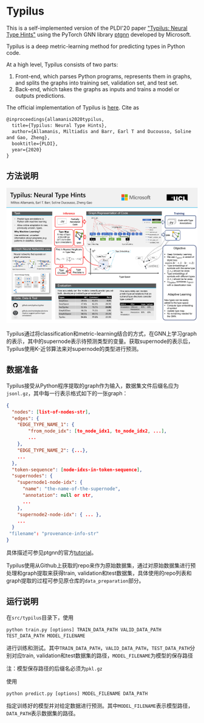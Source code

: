 # Typilus
This is a self-implemented version of the PLDI'20 paper ["Typilus: Neural Type Hints"](https://arxiv.org/abs/2004.10657)
using the PyTorch GNN library [ptgnn](https://github.com/microsoft/ptgnn) developed by Microsoft.

Typilus is a deep metric-learning method for predicting types in Python code.

At a high level, Typilus consists of two parts:

1. Front-end, which parses Python programs, represents them in graphs, and
   splits the graphs into training set, validation set, and test set.
2. Back-end, which takes the graphs as inputs and trains a model or outputs
   predictions.

The official implementation of Typilus is [here](https://github.com/typilus/typilus). Cite as 
```
@inproceedings{allamanis2020typilus,
  title={Typilus: Neural Type Hints},
  author={Allamanis, Miltiadis and Barr, Earl T and Ducousso, Soline and Gao, Zheng},
  booktitle={PLDI},
  year={2020}
}
```

## 方法说明

<img src="data/typilusPoster.jpg"  alt="Typilus">

Typilus通过将classification和metric-learning结合的方式，在GNN上学习graph的表示，其中的supernode表示待预测类型的变量。获取supernode的表示后，Typilus使用K-近邻算法来对supernode的类型进行预测。

## 数据准备

Typilus接受从Python程序提取的graph作为输入，数据集文件后缀名应为`jsonl.gz`，其中每一行表示格式如下的一张graph：
```json
{
  "nodes": [list-of-nodes-str],
  "edges": {
    "EDGE_TYPE_NAME_1": {
        "from_node_idx": [to_node_idx1, to_node_idx2, ...],
        ...
    },
    "EDGE_TYPE_NAME_2": {...},
    ...
  },
  "token-sequence": [node-idxs-in-token-sequence],
  "supernodes": {
    "supernode1-node-idx": {
      "name": "the-name-of-the-supernode",
      "annotation": null or str,
      ...
    },
    "supernode2-node-idx": { ... },
    ...
  }
 "filename": "provenance-info-str"
}
```
具体描述可参见ptgnn的官方[tutorial](https://github.com/microsoft/ptgnn/blob/master/docs/tutorial.md)。

Typilus使用从Github上获取的repo来作为原始数据集，通过对原始数据集进行预处理和graph提取来获得train, validation和test数据集，具体使用的repo列表和graph提取的过程可参见原仓库的`data_preparation`部分。

## 运行说明
在`src/typilus`目录下，使用
```commandline
python train.py [options] TRAIN_DATA_PATH VALID_DATA_PATH TEST_DATA_PATH MODEL_FILENAME
```
进行训练和测试。其中`TRAIN_DATA_PATH`，`VALID_DATA_PATH`，`TEST_DATA_PATH`分别对应train, validation和test数据集的路径，`MODEL_FILENAME`为模型的保存路径

注：模型保存路径的后缀名必须为`pkl.gz`

使用
```commandline
python predict.py [options] MODEL_FILENAME DATA_PATH
```
指定训练好的模型并对给定数据进行预测。其中`MODEL_FILENAME`表示模型路径，`DATA_PATH`表示数据集的路径。